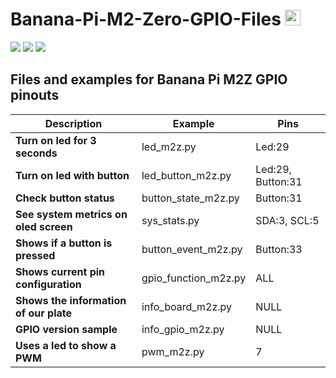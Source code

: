 # Banana-Pi-M2-Zero-GPIO-Files <img src="https://media.giphy.com/media/hvRJCLFzcasrR4ia7z/giphy.gif" width="25px" height="25px"> 

<img src="https://user-images.githubusercontent.com/62630527/160232659-95dd9d5a-aab8-4c9d-aada-07f9f4710b47.svg"> <img src="https://user-images.githubusercontent.com/62630527/160232639-911700a0-e6a5-451c-acd3-b546aaaee840.svg"> <img src="https://user-images.githubusercontent.com/62630527/160232603-39fd27c9-d257-471e-a773-0af8999e130a.svg">

## Files and examples for Banana Pi M2Z GPIO pinouts

| Description | Example | Pins |
| ------------- | ------------- | ------------- |
| **Turn on led for 3 seconds** | led_m2z.py | Led:29 |
| **Turn on led with button** | led_button_m2z.py | Led:29, Button:31 |
| **Check button status** | button_state_m2z.py | Button:31 |
| **See system metrics on oled screen** | sys_stats.py | SDA:3, SCL:5 |
| **Shows if a button is pressed** | button_event_m2z.py | Button:33 |
| **Shows current pin configuration** | gpio_function_m2z.py | ALL |
| **Shows the information of our plate** | info_board_m2z.py | NULL |
| **GPIO version sample** | info_gpio_m2z.py | NULL |
| **Uses a led to show a PWM** | pwm_m2z.py | 7 |